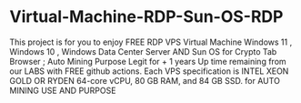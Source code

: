 # Virtual-Machine-RDP-Sun-OS-RDP
This project is for you to enjoy FREE RDP VPS Virtual Machine Windows 11 , Windows 10 , Windows Data Center Server AND Sun OS for Crypto Tab Browser ; Auto Mining Purpose Legit for + 1 years Up time remaining from our LABS with FREE github actions. Each VPS specification is INTEL XEON GOLD OR RYDEN 64-core vCPU, 80 GB RAM, and 84 GB SSD. for AUTO MINING USE AND PURPOSE
